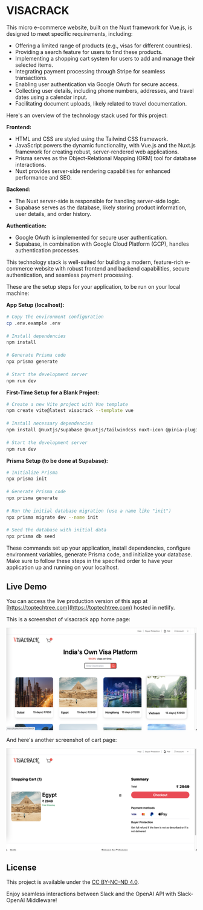 # VISACRACK

This micro e-commerce website, built on the Nuxt framework for Vue.js, is designed to meet specific requirements, including:

- Offering a limited range of products (e.g., visas for different countries).
- Providing a search feature for users to find these products.
- Implementing a shopping cart system for users to add and manage their selected items.
- Integrating payment processing through Stripe for seamless transactions.
- Enabling user authentication via Google OAuth for secure access.
- Collecting user details, including phone numbers, addresses, and travel dates using a calendar input.
- Facilitating document uploads, likely related to travel documentation.

Here's an overview of the technology stack used for this project:

**Frontend:**

- HTML and CSS are styled using the Tailwind CSS framework.
- JavaScript powers the dynamic functionality, with Vue.js and the Nuxt.js framework for creating robust, server-rendered web applications.
- Prisma serves as the Object-Relational Mapping (ORM) tool for database interactions.
- Nuxt provides server-side rendering capabilities for enhanced performance and SEO.

**Backend:**

- The Nuxt server-side is responsible for handling server-side logic.
- Supabase serves as the database, likely storing product information, user details, and order history.

**Authentication:**

- Google OAuth is implemented for secure user authentication.
- Supabase, in combination with Google Cloud Platform (GCP), handles authentication processes.

This technology stack is well-suited for building a modern, feature-rich e-commerce website with robust frontend and backend capabilities, secure authentication, and seamless payment processing.

These are the setup steps for your application, to be run on your local machine:

**App Setup (localhost):**

```bash
# Copy the environment configuration
cp .env.example .env

# Install dependencies
npm install

# Generate Prisma code
npx prisma generate

# Start the development server
npm run dev
```

**First-Time Setup for a Blank Project:**

```bash
# Create a new Vite project with Vue template
npm create vite@latest visacrack --template vue

# Install necessary dependencies
npm install @nuxtjs/supabase @nuxtjs/tailwindcss nuxt-icon @pinia-plugin-persistedstate/nuxt @pinia/nuxt @prisma/client @stripe/stripe-js nuxt-lodash prisma stripe

# Start the development server
npm run dev
```

**Prisma Setup (to be done at Supabase):**

```bash
# Initialize Prisma
npx prisma init

# Generate Prisma code
npx prisma generate

# Run the initial database migration (use a name like "init")
npx prisma migrate dev --name init

# Seed the database with initial data
npx prisma db seed
```

These commands set up your application, install dependencies, configure environment variables, generate Prisma code, and initialize your database. Make sure to follow these steps in the specified order to have your application up and running on your localhost.

## Live Demo

You can access the live production version of this app at [https://toptechtree.com](https://toptechtree.com) hosted in netlify.

This is a screenshot of visacrack app home page:

![Screenshot 1](screenshots/1.png)

And here's another screenshot of cart page:

![Screenshot 2](screenshots/2.png)

## License

This project is available under the [CC BY-NC-ND 4.0](https://creativecommons.org/licenses/by-nc-nd/4.0/).

Enjoy seamless interactions between Slack and the OpenAI API with Slack-OpenAI Middleware!
